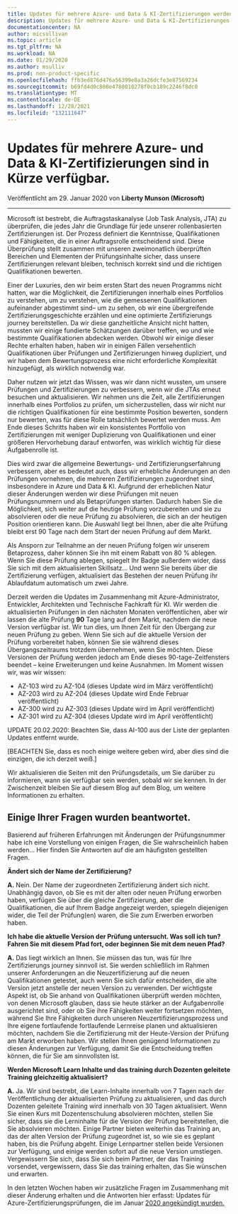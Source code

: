 ```yaml
---
title: Updates für mehrere Azure- und Data & KI-Zertifizierungen werden in Kürze | Microsoft-Dokumentation
description: Updates für mehrere Azure- und Data & KI-Zertifizierungen sind in Kürze verfügbar.
documentationcenter: NA
author: micsullivan
ms.topic: article
ms.tgt_pltfrm: NA
ms.workload: NA
ms.date: 01/29/2020
ms.author: msulliv
ms.prod: non-product-specific
ms.openlocfilehash: ffb3ed876d476a56399e8a3a26dcfe3e87569234
ms.sourcegitcommit: b69fd4d0c808e4780010278f0cb189c2246f8dc0
ms.translationtype: MT
ms.contentlocale: de-DE
ms.lasthandoff: 12/28/2021
ms.locfileid: "132111647"
---
```

# <a name="updates-to-several-azure-and-data--ai-certifications-are-coming-soon"></a>Updates für mehrere Azure- und Data & KI-Zertifizierungen sind in Kürze verfügbar.

Veröffentlicht am 29. Januar 2020 von **Liberty Munson (Microsoft)**

___

Microsoft ist bestrebt, die Auftragstaskanalyse (Job Task Analysis, JTA) zu überprüfen, die jedes Jahr die Grundlage für jede unserer rollenbasierten Zertifizierungen ist. Der Prozess definiert die Kenntnisse, Qualifikationen und Fähigkeiten, die in einer Auftragsrolle entscheidend sind. Diese Überprüfung stellt zusammen mit unseren zweimonatlich überprüften Bereichen und Elementen der Prüfungsinhalte sicher, dass unsere Zertifizierungen relevant bleiben, technisch korrekt sind und die richtigen Qualifikationen bewerten.

Einer der Luxuries, den wir beim ersten Start des neuen Programms nicht hatten, war die Möglichkeit, die Zertifizierungen innerhalb eines Portfolios zu verstehen, um zu verstehen, wie die gemessenen Qualifikationen aufeinander abgestimmt sind– um zu sehen, ob wir eine übergreifende Zertifizierungsgeschichte erzählen und eine optimierte Zertifizierungs journey bereitstellen. Da wir diese ganzheitliche Ansicht nicht hatten, mussten wir einige fundierte Schätzungen darüber treffen, wo und wie bestimmte Qualifikationen abdecken werden. Obwohl wir einige dieser Rechte erhalten haben, haben wir in einigen Fällen versehentlich Qualifikationen über Prüfungen und Zertifizierungen hinweg dupliziert, und wir haben dem Bewertungsprozess eine nicht erforderliche Komplexität hinzugefügt, als wirklich notwendig war.

Daher nutzen wir jetzt das Wissen, was wir dann nicht wussten, um unsere Prüfungen und Zertifizierungen zu verbessern, wenn wir die JTAs erneut besuchen und aktualisieren. Wir nehmen uns die Zeit, alle Zertifizierungen innerhalb eines Portfolios zu prüfen, um sicherzustellen, dass wir nicht nur die richtigen Qualifikationen für eine bestimmte Position bewerten, sondern nur bewerten, was für diese Rolle tatsächlich bewertet werden muss. Am Ende dieses Schritts haben wir ein konsistentes Portfolio von Zertifizierungen mit weniger Duplizierung von Qualifikationen und einer größeren Hervorhebung darauf entworfen, was wirklich wichtig für diese Aufgabenrolle ist.

Dies wird zwar die allgemeine Bewertungs- und Zertifizierungserfahrung verbessern, aber es bedeutet auch, dass wir erhebliche Änderungen an den Prüfungen vornehmen, die mehreren Zertifizierungen zugeordnet sind, insbesondere in Azure und Data & KI. Aufgrund der erheblichen Natur dieser Änderungen werden wir diese Prüfungen mit neuen Prüfungsnummern und als Betaprüfungen starten. Dadurch haben Sie die Möglichkeit, sich weiter auf die heutige Prüfung vorzubereiten und sie zu absolvieren oder die neue Prüfung zu absolvieren, die sich an der heutigen Position orientieren kann. Die Auswahl liegt bei Ihnen, aber die alte Prüfung bleibt erst 90 Tage nach dem Start der neuen Prüfung auf dem Markt.

Als Ansporn zur Teilnahme an der neuen Prüfung folgen wir unserem Betaprozess, daher können Sie ihn mit einem Rabatt von 80 % ablegen. Wenn Sie diese Prüfung ablegen, spiegelt Ihr Badge außerdem wider, dass Sie sich mit dem aktualisierten Skillsatz... Und wenn Sie bereits über die Zertifizierung verfügen, aktualisiert das Bestehen der neuen Prüfung ihr Ablaufdatum automatisch um zwei Jahre.

Derzeit werden die Updates im Zusammenhang mit Azure-Administrator, Entwickler, Architekten und Technische Fachkraft für KI. Wir werden die aktualisierten Prüfungen in den nächsten Monaten veröffentlichen, aber wir lassen die alte Prüfung **90** Tage lang auf dem Markt, nachdem die neue Version verfügbar ist. Wir tun dies, um Ihnen Zeit für den Übergang zur neuen Prüfung zu geben. Wenn Sie sich auf die aktuelle Version der Prüfung vorbereitet haben, können Sie sie während dieses Übergangszeitraums trotzdem übernehmen, wenn Sie möchten. Diese Versionen der Prüfung werden jedoch am Ende dieses 90-tage-Zeitfensters beendet – keine Erweiterungen und keine Ausnahmen. Im Moment wissen wir, was wir wissen:
- AZ-103 wird zu AZ-104 (dieses Update wird im März veröffentlicht)
- AZ-203 wird zu AZ-204 (dieses Update wird Ende Februar veröffentlicht)
- AZ-300 wird zu AZ-303 (dieses Update wird im April veröffentlicht)
- AZ-301 wird zu AZ-304 (dieses Update wird im April veröffentlicht)

UPDATE 20.02.2020: Beachten Sie, dass AI-100 aus der Liste der geplanten Updates entfernt wurde.

[BEACHTEN Sie, dass es noch einige weitere geben wird, aber dies sind die einzigen, die ich derzeit weiß.]

Wir aktualisieren die Seiten mit den Prüfungsdetails, um Sie darüber zu informieren, wann sie verfügbar sein werden, sobald wir sie kennen. In der Zwischenzeit bleiben Sie auf diesem Blog auf dem Blog, um weitere Informationen zu erhalten.

## <a name="some-of-your-questions-answered"></a>Einige Ihrer Fragen wurden beantwortet.

Basierend auf früheren Erfahrungen mit Änderungen der Prüfungsnummer habe ich eine Vorstellung von einigen Fragen, die Sie wahrscheinlich haben werden... Hier finden Sie Antworten auf die am häufigsten gestellten Fragen.

**Ändert sich der Name der Zertifizierung?**

  **A.** Nein. Der Name der zugeordneten Zertifizierung ändert sich nicht. Unabhängig davon, ob Sie es mit der alten oder neuen Prüfung erworben haben, verfügen Sie über die gleiche Zertifizierung, aber die Qualifikationen, die auf Ihrem Badge angezeigt werden, spiegeln diejenigen wider, die Teil der Prüfung(en) waren, die Sie zum Erwerben erworben haben.

**Ich habe die aktuelle Version der Prüfung untersucht. Was soll ich tun? Fahren Sie mit diesem Pfad fort, oder beginnen Sie mit dem neuen Pfad?**

  **A.** Das liegt wirklich an Ihnen. Sie müssen das tun, was für Ihre Zertifizierungs journey sinnvoll ist. Sie werden schließlich im Rahmen unserer Anforderungen an die Neuzertifizierung auf die neuen Qualifikationen getestet, auch wenn Sie sich dafür entscheiden, die alte Version jetzt anstelle der neuen Version zu verwenden. Der wichtigste Aspekt ist, ob Sie anhand von Qualifikationen überprüft werden möchten, von denen Microsoft glauben, dass sie heute stärker an der Aufgabenrolle ausgerichtet sind, oder ob Sie ihre Fähigkeiten weiter fortsetzen möchten, während Sie Ihre Fähigkeiten durch unseren Neuzertifizierungsprozess und Ihre eigene fortlaufende fortlaufende Lernreise planen und aktualisieren möchten, nachdem Sie die Zertifizierung mit der Heute-Version der Prüfung am Markt erworben haben. Wir stellen Ihnen genügend Informationen zu diesen Änderungen zur Verfügung, damit Sie die Entscheidung treffen können, die für Sie am sinnvollsten ist.

**Werden Microsoft Learn Inhalte und das training durch Dozenten geleitete Training gleichzeitig aktualisiert?**

  **A.** Ja. Wir sind bestrebt, die Learn-Inhalte innerhalb von 7 Tagen nach der Veröffentlichung der aktualisierten Prüfung zu aktualisieren, und das durch Dozenten geleitete Training wird innerhalb von 30 Tagen aktualisiert. Wenn Sie einen Kurs mit Dozentenschulung absolvieren möchten, stellen Sie sicher, dass sie die Lerninhalte für die Version der Prüfung bereitstellen, die Sie absolvieren möchten. Einige Partner bieten weiterhin das Training an, das der alten Version der Prüfung zugeordnet ist, so wie sie es geplant haben, bis die Prüfung abgeht. Einige Lernpartner stellen beide Versionen zur Verfügung, und einige werden sofort auf die neue Version umstiegen. Vergewissern Sie sich, dass Sie sich beim Partner, der das Training vorsendet, vergewissern, dass Sie das training erhalten, das Sie wünschen und erwarten.

In den letzten Wochen haben wir zusätzliche Fragen im Zusammenhang mit dieser Änderung erhalten und die Antworten hier erfasst: Updates für Azure-Zertifizierungsprüfungen, die im Januar [2020 angekündigt wurden.](https://query.prod.cms.rt.microsoft.com/cms/api/am/binary/RE4qdHz)